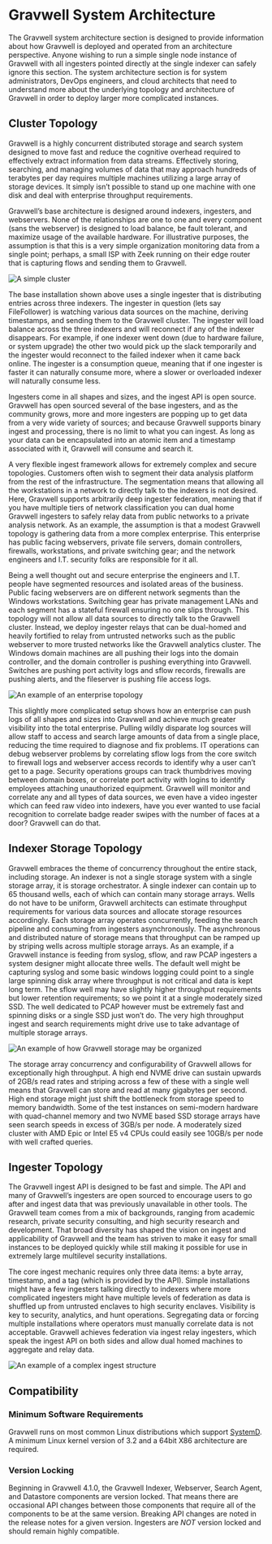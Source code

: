 # Gravwell System Architecture

The Gravwell system architecture section is designed to provide information about how Gravwell is deployed and operated from an architecture perspective.  Anyone wishing to run a simple single node instance of Gravwell with all ingesters pointed directly at the single indexer can safely ignore this section.  The system architecture section is for system administrators, DevOps engineers, and cloud architects that need to understand more about the underlying topology and architecture of Gravwell in order to deploy larger more complicated instances.

## Cluster Topology

Gravwell is a highly concurrent distributed storage and search system designed to move fast and reduce the cognitive overhead required to effectively extract information from data streams.  Effectively storing, searching, and managing volumes of data that may approach hundreds of terabytes per day requires multiple machines utilizing a large array of storage devices.  It simply isn’t possible to stand up one machine with one disk and deal with enterprise throughput requirements.

Gravwell’s base architecture is designed around indexers, ingesters, and webservers.  None of the relationships are one to one and every component (sans the webserver) is designed to load balance, be fault tolerant, and maximize usage of the available hardware. For illustrative purposes, the assumption is that this is a very simple organization monitoring data from a single point; perhaps, a small ISP with Zeek running on their edge router that is capturing flows and sending them to Gravwell.

![A simple cluster](SimpleCluster.png)

The base installation shown above uses a single ingester that is distributing entries across three indexers.  The ingester in question (lets say FileFollower) is watching various data sources on the machine, deriving timestamps, and sending them to the Gravwell cluster.  The ingester will load balance across the three indexers and will reconnect if any of the indexer disappears.  For example, if one indexer went down (due to hardware failure, or system upgrade) the other two would pick up the slack temporarily and the ingester would reconnect to the failed indexer when it came back online.  The ingester is a consumption queue, meaning that if one ingester is faster it can naturally consume more, where a slower or overloaded indexer will naturally consume less.

Ingesters come in all shapes and sizes, and the ingest API is open source.  Gravwell has open sourced several of the base ingesters, and as the community grows, more and more ingesters are popping up to get data from a very wide variety of sources; and because Gravwell supports binary ingest and processing, there is no limit to what you can ingest.  As long as your data can be encapsulated into an atomic item and a timestamp associated with it, Gravwell will consume and search it.

A very flexible ingest framework allows for extremely complex and secure topologies.  Customers often wish to segment their data analysis platform from the rest of the infrastructure.  The segmentation means that allowing all the workstations in a network to directly talk to the indexers is not desired.   Here, Gravwell supports arbitrarily deep ingester federation, meaning that if you have multiple tiers of network classification you can dual home Gravwell ingesters to safely relay data from public networks to a private analysis network.  As an example, the assumption is that a modest Gravwell topology is gathering data from a more complex enterprise.  This enterprise has public facing webservers, private file servers, domain controllers, firewalls, workstations, and private switching gear; and the network engineers and I.T. security folks are responsible for it all.

Being a well thought out and secure enterprise the engineers and I.T. people have segmented resources and isolated areas of the business.  Public facing webservers are on different network segments than the Windows workstations.  Switching gear has private management LANs and each segment has a stateful firewall ensuring no one slips through.  This topology will not allow all data sources to directly talk to the Gravwell cluster.  Instead, we deploy ingester relays that can be dual-homed and heavily fortified to relay from untrusted networks such as the public webserver to more trusted networks like the Gravwell analytics cluster.  The Windows domain machines are all pushing their logs into the domain controller, and the domain controller is pushing everything into Gravwell.  Switches are pushing port activity logs and sflow records, firewalls are pushing alerts, and the fileserver is pushing file access logs.

![An example of an enterprise topology](ExampleEnterprise.png)

This slightly more complicated setup shows how an enterprise can push logs of all shapes and sizes into Gravwell and achieve much greater visibility into the total enterprise.  Pulling wildly disparate log sources will allow staff to access and search large amounts of data from a single place, reducing the time required to diagnose and fix problems.  IT operations can debug webserver problems by correlating sflow logs from the core switch to firewall logs and webserver access records to identify why a user can’t get to a page.  Security operations groups can track thumbdrives moving between domain boxes, or correlate port activity with logins to identify employees attaching unauthorized equipment.  Gravwell will monitor and correlate any and all types of data sources, we even have a video ingester which can feed raw video into indexers, have you ever wanted to use facial recognition to correlate badge reader swipes with the number of faces at a door?  Gravwell can do that.

## Indexer Storage Topology

Gravwell embraces the theme of concurrency throughout the entire stack, including storage.  An indexer is not a single storage system with a single storage array, it is storage orchestrator.  A single indexer can contain up to 65 thousand wells, each of which can contain many storage arrays.  Wells do not have to be uniform, Gravwell architects can estimate throughput requirements for various data sources and allocate storage resources accordingly.  Each storage array operates concurrently, feeding the search pipeline and consuming from ingesters asynchronously.  The asynchronous and distributed nature of storage means that throughput can be ramped up by striping wells across multiple storage arrays.  As an example, if a Gravwell instance is feeding from syslog, sflow, and raw PCAP ingesters a system designer might allocate three wells.  The default well might be capturing syslog and some basic windows logging could point to a single large spinning disk array where throughput is not critical and data is kept long term.  The sflow well may have slightly higher throughput requirements but lower retention requirements; so we point it at a single moderately sized SSD.  The well dedicated to PCAP however must be extremely fast and spinning disks or a single SSD just won’t do.  The very high throughput ingest and search requirements might drive use to take advantage of multiple storage arrays.

![An example of how Gravwell storage may be organized](ExampleStorage.png)

The storage array concurrency and configurability of Gravwell allows for exceptionally high throughput.  A high end NVME drive can sustain upwards of 2GB/s read rates and striping across a few of these with a single well means that Gravwell can store and read at many gigabytes per second.  High end storage might just shift the bottleneck from storage speed to memory bandwidth.  Some of the test instances on semi-modern hardware with quad-channel memory and two NVME based SSD storage arrays have seen search speeds in excess of 3GB/s per node.  A moderately sized cluster with AMD Epic or Intel E5 v4 CPUs could easily see 10GB/s per node with well crafted queries.

## Ingester Topology

The Gravwell ingest API is designed to be fast and simple.  The API and many of Gravwell’s ingesters are open sourced to encourage users to go after and ingest data that was previously unavailable in other tools.  The Gravwell team comes from a mix of backgrounds, ranging from academic research, private security consulting, and high security research and development.  That broad diversity has shaped the vision on ingest and applicability of Gravwell and the team has striven to make it easy for small instances to be deployed quickly while still making it possible for use in extremely large multilevel security installations.

The core ingest mechanic requires only three data items: a byte array, timestamp, and a tag (which is provided by the API).  Simple installations might have a few ingesters talking directly to indexers where more complicated ingesters might have multiple levels of federation as data is shuffled up from untrusted enclaves to high security enclaves.  Visibility is key to security, analytics, and hunt operations.  Segregating data or forcing multiple installations where operators must manually correlate data is not acceptable.  Gravwell achieves federation via ingest relay ingesters, which speak the ingest API on both sides and allow dual homed machines to aggregate and relay data.

![An example of a complex ingest structure](IngestRelay.png)

## Compatibility 

### Minimum Software Requirements

Gravwell runs on most common Linux distributions which support [SystemD](https://en.wikipedia.org/wiki/Systemd). A minimum Linux kernel version of 3.2 and a 64bit X86 architecture are required.

### Version Locking

Beginning in Gravwell 4.1.0, the Gravwell Indexer, Webserver, Search Agent, and Datastore components are version locked. That means there are occasional API changes between those components that require all of the components to be at the same version. Breaking API changes are noted in the release notes for a given version.  Ingesters are *NOT* version locked and should remain highly compatible.
